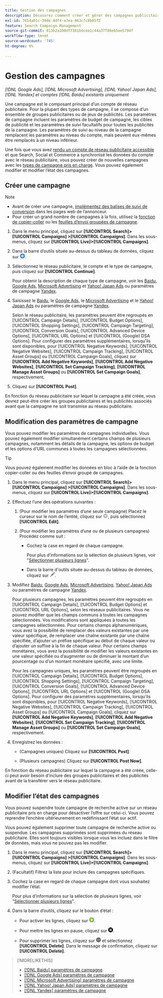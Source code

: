 ```yaml
---
title: Gestion des campagnes
description: Découvrez comment créer et gérer des campagnes publicitaires.
exl-id: 7654a01c-39de-4df4-a7ea-963cfc8b05f2
feature: Search Campaign Management
source-git-commit: 813b2a100df7381bdcea1c44a37f86e65ee5794f
workflow-type: tm+mt
source-wordcount: '745'
ht-degree: 0%

---
```


# Gestion des campagnes

*[!DNL Google Ads], [!DNL Microsoft Advertising], [!DNL Yahoo! Japan Ads], [!DNL Yandex] et comptes [!DNL Baidu] existants uniquement*

Une campagne est le composant principal d’un compte de réseau publicitaire. Pour la plupart des types de campagne, il se compose d’un ensemble de groupes publicitaires ou de jeux de publicités. Les paramètres de campagne incluent les paramètres de budget de campagne, les cibles de publicité et les paramètres de suivi facultatifs pour toutes les publicités de la campagne. Les paramètres de suivi au niveau de la campagne remplacent les paramètres au niveau du compte, mais peuvent eux-mêmes être remplacés à un niveau inférieur.

Une fois que vous avez [rendu un compte de réseau publicitaire accessible](/help/search-social-commerce/campaign-management/accounts/ad-network-account-manage.md) et que Search, Social et Commerce a synchronisé les données du compte avec le réseau publicitaire, vous pouvez créer de nouvelles campagnes avec les [types de campagne pris en charge](/help/search-social-commerce/introduction/supported-inventory.md). Vous pouvez également modifier et modifier l’état des campagnes.

## Créer une campagne

>[!NOTE]
>
>* Avant de créer une campagne, [implémentez des balises de suivi de conversion](/help/search-social-commerce/tracking/conversion-tracking-about.md) dans les pages web de l’annonceur.
>* Pour créer un grand nombre de campagnes à la fois, utilisez la [fonction de copier-coller](/help/search-social-commerce/campaign-management/campaigns/copy-paste.md) ou les [feuilles d’envoi groupées de campagne](/help/search-social-commerce/campaign-management/bulksheets/bulksheet-about.md).

1. Dans le menu principal, cliquez sur **[!UICONTROL Search]> [!UICONTROL Campaigns] >[!UICONTROL Campaigns]**. Dans les sous-menus, cliquez sur **[!UICONTROL Live]>[!UICONTROL Campaigns]**.

1. Dans la barre d’outils située au-dessus du tableau de données, cliquez sur ![Créer](/help/search-social-commerce/assets/add.png "Créer").

1. Sélectionnez le réseau publicitaire, le compte et le type de campagne, puis cliquez sur **[!UICONTROL Continue]**.

   Pour obtenir la description de chaque type de campagne, voir les [Baidu](/help/search-social-commerce/campaign-management/campaigns/campaign-settings-baidu.md), [Google Ads](/help/search-social-commerce/campaign-management/campaigns/campaign-settings-google.md), [Microsoft Advertising](/help/search-social-commerce/campaign-management/campaigns/campaign-settings-microsoft.md) et [Yahoo! Japan Ads](/help/search-social-commerce/campaign-management/campaigns/campaign-settings-yahoo-japan.md) ou paramètres de campagne [Yandex](/help/search-social-commerce/campaign-management/campaigns/campaign-settings-yandex.md).

1. Saisissez le [Baidu](/help/search-social-commerce/campaign-management/campaigns/campaign-settings-baidu.md), le [Google Ads](/help/search-social-commerce/campaign-management/campaigns/campaign-settings-google.md), le [Microsoft Advertising](/help/search-social-commerce/campaign-management/campaigns/campaign-settings-microsoft.md) et le [Yahoo! Japan Ads](/help/search-social-commerce/campaign-management/campaigns/campaign-settings-yahoo-japan.md) ou paramètres de campagne [Yandex](/help/search-social-commerce/campaign-management/campaigns/campaign-settings-yandex.md).

   Selon le réseau publicitaire, les paramètres peuvent être regroupés en [!UICONTROL Campaign Details], [!UICONTROL Budget Options], [!UICONTROL Shopping Settings], [!UICONTROL Campaign Targeting], [!UICONTROL Conversion Goals], [!UICONTROL Advanced Device Options], [!UICONTROL URL Options] et [!UICONTROL (Google) DSA Options]. Pour configurer des paramètres supplémentaires, lorsqu’ils sont disponibles, pour [!UICONTROL Negative Keywords], [!UICONTROL Negative Websites], [!UICONTROL Campaign Tracking], [!UICONTROL Asset Groups] ou [!UICONTROL Campaign Goals], cliquez sur **[!UICONTROL Add Negative Keywords]**, **[!UICONTROL Add Negative Websites]**, **[!UICONTROL Set Campaign Tracking]**, **[!UICONTROL Manage Asset Groups]** ou **[!UICONTROL Set Campaign Goals]**, respectivement.

1. Cliquez sur **[!UICONTROL Post]**.

En fonction du réseau publicitaire sur lequel la campagne a été créée, vous devrez peut-être créer les groupes publicitaires et les publicités associés avant que la campagne ne soit transmise au réseau publicitaire.

## Modification des paramètres de campagne

Vous pouvez modifier les paramètres de campagnes individuelles. Vous pouvez également modifier simultanément certains champs de plusieurs campagnes, notamment les détails de la campagne, les options de budget et les options d’URL communes à toutes les campagnes sélectionnées.

>[!TIP]
>
>Vous pouvez également modifier les données en bloc à l’aide de la fonction copier-coller ou des feuilles d’envoi groupé de campagnes.

1. Dans le menu principal, cliquez sur **[!UICONTROL Search]> [!UICONTROL Campaigns] >[!UICONTROL Campaigns]**. Dans les sous-menus, cliquez sur **[!UICONTROL Live]>[!UICONTROL Campaigns]**.

1. Effectuez l’une des opérations suivantes :

   1. (Pour modifier les paramètres d’une seule campagne) Placez le curseur sur le nom de l’entité, cliquez sur ![Icône Menu](/help/search-social-commerce/assets/arrow-dropdown-menu.png "Icône Menu"), puis sélectionnez **[!UICONTROL Edit]**.

   1. (Pour modifier les paramètres d’une ou de plusieurs campagnes) Procédez comme suit :

      * Cochez la case en regard de chaque campagne.

        Pour plus d’informations sur la sélection de plusieurs lignes, voir &quot;[Sélectionner plusieurs lignes](/help/search-social-commerce/common-tasks/navigation-editing-selection/multiple-rows-select.md)&quot;.

      * Dans la barre d&#39;outils située au-dessus du tableau de données, cliquez sur ![Modifier](/help/search-social-commerce/assets/edit.png "Modifier").

1. Modifiez [Baidu](/help/search-social-commerce/campaign-management/campaigns/campaign-settings-baidu.md), [Google Ads](/help/search-social-commerce/campaign-management/campaigns/campaign-settings-google.md), [Microsoft Advertising](/help/search-social-commerce/campaign-management/campaigns/campaign-settings-microsoft.md), [Yahoo! Japan Ads](/help/search-social-commerce/campaign-management/campaigns/campaign-settings-yahoo-japan.md) ou paramètres de campagne [Yandex](/help/search-social-commerce/campaign-management/campaigns/campaign-settings-yandex.md).

   Pour plusieurs campagnes, les paramètres peuvent être regroupés en [!UICONTROL Campaign Details], [!UICONTROL Budget Options] et [!UICONTROL URL Options], selon les réseaux publicitaires. Vous ne pouvez modifier que les champs communs à toutes les campagnes sélectionnées. Vos modifications sont appliquées à toutes les campagnes sélectionnées. Pour certains champs alphanumériques, vous avez la possibilité de remplacer des valeurs existantes par une valeur spécifique, de remplacer une chaîne existante par une chaîne spécifiée, d’ajouter un préfixe spécifique au début de chaque valeur ou d’ajouter un suffixe à la fin de chaque valeur. Pour certains champs monétaires, vous avez la possibilité de modifier les valeurs existantes en une valeur spécifiée ou d’augmenter ou de diminuer le montant d’un pourcentage ou d’un montant monétaire spécifié, avec une limite.

   Pour les campagnes uniques, les paramètres peuvent être regroupés en [!UICONTROL Campaign Details], [!UICONTROL Budget Options], [!UICONTROL Shopping Settings], [!UICONTROL Campaign Targeting], [!UICONTROL Conversion Goals], [!UICONTROL Advanced Device Options], [!UICONTROL URL Options] et [!UICONTROL (Google) DSA Options]. Pour configurer des paramètres supplémentaires, lorsqu’ils sont disponibles, pour [!UICONTROL Negative Keywords], [!UICONTROL Negative Websites], [!UICONTROL Campaign Tracking], [!UICONTROL Asset Groups] ou [!UICONTROL Campaign Goals], cliquez sur **[!UICONTROL Add Negative Keywords]**, **[!UICONTROL Add Negative Websites]**, **[!UICONTROL Set Campaign Tracking]**, **[!UICONTROL Manage Asset Groups]** ou **[!UICONTROL Set Campaign Goals]**, respectivement.

1. Enregistrez les données :

   * (Campagnes uniques) Cliquez sur **[!UICONTROL Post]**.

   * (Plusieurs campagnes) Cliquez sur **[!UICONTROL Post Now]**.

En fonction du réseau publicitaire sur lequel la campagne a été créée, celle-ci peut avoir besoin d’inclure des groupes publicitaires et des publicités avant de la transférer vers le réseau publicitaire.

## Modifier l’état des campagnes

Vous pouvez suspendre toute campagne de recherche active sur un réseau publicitaire pris en charge pour désactiver l’offre sur celui-ci. Vous pouvez reprendre l’enchère ultérieurement en redéfinissant l’état sur actif.

Vous pouvez également supprimer toute campagne de recherche active ou suspendue. Les campagnes supprimées sont supprimées du réseau publicitaire. Elles sont toujours visibles lorsque vous les incluez dans le filtre de données, mais vous ne pouvez pas les modifier.

1. Dans le menu principal, cliquez sur **[!UICONTROL Search]> [!UICONTROL Campaigns] >[!UICONTROL Campaigns]**. Dans les sous-menus, cliquez sur **[!UICONTROL Live]>[!UICONTROL Campaigns]**.

1. (Facultatif) Filtrez la liste pour inclure des campagnes spécifiques.

1. Cochez la case en regard de chaque campagne dont vous souhaitez modifier l’état.

   Pour plus d’informations sur la sélection de plusieurs lignes, voir &quot;[Sélectionner plusieurs lignes](/help/search-social-commerce/common-tasks/navigation-editing-selection/multiple-rows-select.md)&quot;.

1. Dans la barre d’outils, cliquez sur le bouton d’état :

   * Pour activer les lignes, cliquez sur ![Activer](/help/search-social-commerce/assets/activate.png "Activer").

   * Pour mettre les lignes en pause, cliquez sur ![Pause](/help/search-social-commerce/assets/pause.png "Pause").

   * Pour supprimer les lignes, cliquez sur ![Plus](/help/search-social-commerce/assets/more.png "Plus") et sélectionnez **[!UICONTROL Delete]**. Dans le message de confirmation, cliquez sur **[!UICONTROL Delete]**.

>[!MORELIKETHIS]
>
>* [[!DNL Baidu] paramètres de campagne](/help/search-social-commerce/campaign-management/campaigns/campaign-settings-baidu.md)
>* [[!DNL Google Ads] paramètres de campagne](/help/search-social-commerce/campaign-management/campaigns/campaign-settings-google.md)
>* [[!DNL Microsoft Advertising] paramètres de campagne](/help/search-social-commerce/campaign-management/campaigns/campaign-settings-microsoft.md)
>* [[!DNL Yahoo! Japan Ads] paramètres de campagne](/help/search-social-commerce/campaign-management/campaigns/campaign-settings-yahoo-japan.md)
>* [[!DNL Yandex] paramètres de campagne](/help/search-social-commerce/campaign-management/campaigns/campaign-settings-yandex.md)

